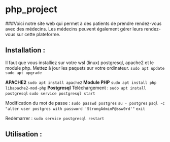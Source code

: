 # php_project
###Voici notre site web qui permet à des patients de prendre rendez-vous avec des médecins. Les médecins peuvent également gérer leurs rendez-vous sur cette plateforme.
## Installation :
Il faut que vous installiez sur votre wsl (linux) postgresql, apache2 et le module php.
Mettez à jour les paquets sur votre ordinateur.
`sudo apt update`
`sudo apt upgrade`

**APACHE2**
`sudo apt install apache2`
**Module PHP**
`sudo apt install php libapache2-mod-php`
**Postgresql**
Téléchargement :
`sudo apt install postgresql`
`sudo service postgresql start`

Modification du mot de passe :
`sudo passwd postgres`
`su - postgres`
`psql -c "alter user postgres with password 'StrongAdminP@ssw0rd'"`
`exit`

Redémarrer :
`sudo service postgresql restart`

## Utilisation :

